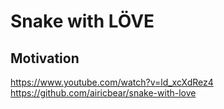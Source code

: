 # Snake with LÖVE

## Motivation

https://www.youtube.com/watch?v=ld_xcXdRez4
https://github.com/airicbear/snake-with-love